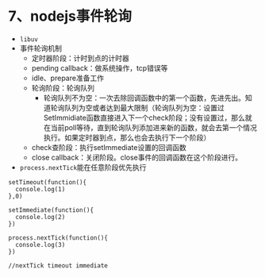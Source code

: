 # 7、nodejs事件轮询

- `libuv`
- 事件轮询机制
  - 定时器阶段：计时到点的计时器
  - pending callback：做系统操作，tcp错误等
  - idle、prepare准备工作
  - 轮询阶段：轮询队列
    - 轮询队列不为空：一次去除回调函数中的第一个函数，先进先出。知道轮询队列为空或者达到最大限制（轮询队列为空：设置过SetImmidiate函数直接进入下一个check阶段；没有设置过，那么就在当前poll等待，直到轮询队列添加进来新的函数，就会去第一个情况执行。如果定时器到点，那么也会去执行下一个阶段）
  - check查阶段：执行setImmediate设置的回调函数
  - close callback：关闭阶段。close事件的回调函数在这个阶段进行。
- `process.nextTick`能在任意阶段优先执行

```
setTimeout(function(){
  console.log(1)
},0)

setImmediate(function(){ 
  console.log(2)
})

process.nextTick(function(){
  console.log(3)
})

//nextTick timeout immediate
```

#### 